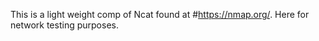This is a light weight comp of Ncat found at #https://nmap.org/.
Here for network testing purposes.
